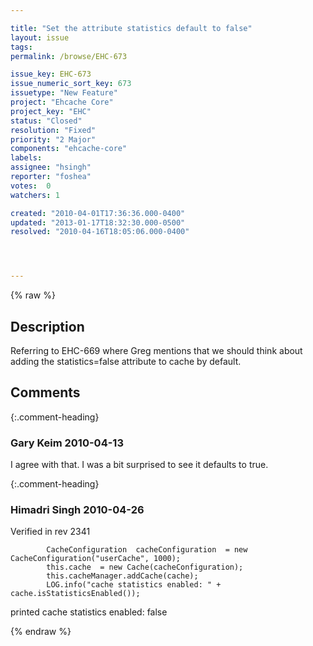 ```yaml
---

title: "Set the attribute statistics default to false"
layout: issue
tags: 
permalink: /browse/EHC-673

issue_key: EHC-673
issue_numeric_sort_key: 673
issuetype: "New Feature"
project: "Ehcache Core"
project_key: "EHC"
status: "Closed"
resolution: "Fixed"
priority: "2 Major"
components: "ehcache-core"
labels: 
assignee: "hsingh"
reporter: "foshea"
votes:  0
watchers: 1

created: "2010-04-01T17:36:36.000-0400"
updated: "2013-01-17T18:32:30.000-0500"
resolved: "2010-04-16T18:05:06.000-0400"




---
```


{% raw %}

## Description

<div markdown="1" class="description">

Referring to EHC-669 where Greg mentions that we should think about adding the statistics=false attribute to cache by default.

</div>

## Comments


{:.comment-heading}
### **Gary Keim** <span class="date">2010-04-13</span>

<div markdown="1" class="comment">

I agree with that.  I was a bit surprised to see it defaults to true.


</div>


{:.comment-heading}
### **Himadri Singh** <span class="date">2010-04-26</span>

<div markdown="1" class="comment">

Verified in rev 2341


```
		CacheConfiguration  cacheConfiguration  = new CacheConfiguration("userCache", 1000);
		this.cache 	= new Cache(cacheConfiguration);
		this.cacheManager.addCache(cache);
		LOG.info("cache statistics enabled: " + cache.isStatisticsEnabled());
```


printed  cache statistics enabled: false

</div>



{% endraw %}
